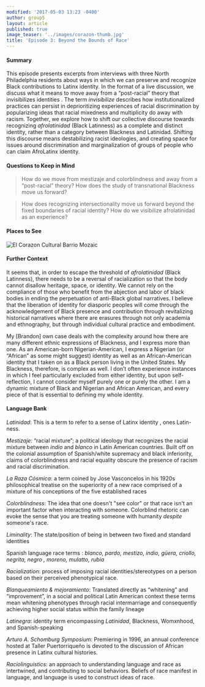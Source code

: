 ```yaml
---
modified: '2017-05-03 13:23 -0400'
author: group5
layout: article
published: true
image_teaser: '../images/corazon-thumb.jpg'
title: 'Episode 3: Beyond the Bounds of Race'
---
```

#### Summary

This episode presents excerpts from interviews with three North Philadelphia residents about ways in which we can preserve and recognize Black contributions to Latinx identity. In the format of a live discussion, we discuss what it means to move away from a “post-racial” theory that <span class="soundcite" data-url="{{ site.audio }}Rafael.mp3" data-start="1681000" data-end="1730000" data-plays="1"> invisibilizes identities </span>. The term *invisibilize* describes how institutionalized practices can persist in deprioritizing experiences of racial discrimination by popularizing ideas that racial mixedness and multiplicity do away with racism. Together, we explore how to shift our collective discourse towards recognizing *afrolatinidad* (Black Latinness) as a complete and distinct identity, rather than a category between Blackness and Latinidad. <span class="soundcite" data-url="{{ site.audio }}Rafael.mp3" data-start="1490000" data-end="1510000" data-plays="1">  Shifting </span> this discourse means destabilizing racist ideologies, and creating space for issues around discrimination and marginalization of groups of people who can claim AfroLatinx identity.

#### Questions to Keep in Mind

> How do we move from mestizaje and colorblindness and away from a “post-racial” theory? How does the study of transnational Blackness move us forward?

> How does recognizing intersectionality move us forward beyond the fixed boundaries of racial identity? How do we visibilize afrolatinidad as an experience? 

#### Places to See

![El Corazon Cultural Barrio Mozaic]({{site.url}}/images/20170213_160049.jpg)

#### Further Context

It seems that, in order to escape the threshold of *afrolatinidad* (Black Latinness), there needs to be a reversal of racialization so that the body cannot disallow heritage, space, or identity. We cannot rely on the compliance of those who benefit from the abjection and labor of black bodies in ending the perpetuation of anti-Black global narratives. I believe that the liberation of identity for diasporic peoples will come through the acknowledgement of Black presence and contribution through revitalizing historical narratives where there are erasures through not only academia and ethnography, but through individual cultural practice and embodiment.

My [Brandon] own case deals with the complexity around how there are many different ethnic expressions of Blackness, and I express more than one. As an American-born Nigerian-American, I express a Nigerian (or “African” as some might suggest) identity as well as an African-American identity that I taken on as a Black person living in the United States. <span class="soundcite" data-url="{{ site.audio }}Evelyne.mp3" data-start="529000" data-end="550000" data-plays="1"> My Blackness, therefore, is complex as well.</span> I don’t often experience instances in which I feel particularly excluded from either identity, but upon self-reflection, I cannot consider myself purely one or purely the other. I am a dynamic mixture of Black and Nigerian and African American, and every piece of that is essential to defining my whole identity.

#### Language Bank

*Latinidad*: This is a term to refer to a sense of <span class="soundcite" data-url="{{ site.audio }}RosaRivera.mp3" data-start="70000" data-end="84000" data-plays="1"> Latinx identity </span>, ones Latin-ness.

*Mestizaje*: “racial mixture”; a political ideology that recognizes the racial mixture between *indio* and *blanco* in Latin American countries. Built off on the colonial assumption of Spanish/white supremacy and black inferiority, claims of colorblindness and racial equality obscure the presence of racism and racial discrimination. 

*La Raza Cósmica*: a term coined by Jose Vasconcelos in his 1920s philosophical treatise on the superiority of a new race comprised of a mixture of his conceptions of the five established races

*Colorblindness*: The idea that one doesn't "see color" or that race isn't an important factor when interacting with someone. Colorblind rhetoric can evoke the sense that you are treating someone with humanity *despite* someone's race.

*Liminality*: The state/position of being in between two fixed and standard identities

<span class="soundcite" data-url="{{ site.audio }}Rosalyn.mp3" data-start="1134000" data-end="1154000" data-plays="1"> Spanish language race terms </span>: *blanco, pardo, mestizo, indio, güera, criollo, negrita,* <span class="soundcite" data-url="{{ site.audio }}Me_Gritaron_Negra.mp3" data-start="148000" data-end="160000" data-plays="1">*negro*</span> *, moreno, mulatto,* *rubia*

*Racialization*: process of imposing racial identities/stereotypes on a person based on their perceived phenotypical race.

*Blanqueamiento & mejoramiento*: Translated directly as “whitening” and “improvement”, in a social and political Latin American context these terms mean whitening phenotypes through racial intermarriage and consequently achieving higher social status within the family lineage

*Latinegra*: identity term encompassing *Latinidad*, Blackness, Womxnhood, and Spanish-speaking

*Arturo A. Schomburg Symposium*: Premiering in 1996, an annual conference  hosted at Taller Puertorriqueño is devoted to the discussion of <span class="soundcite" data-url="{{ site.audio }}Evelynne_the_erasure_issue_at_stake.mp3" data-start="00000" data-end="12000" data-plays="1"> African presence in Latinx cultural histories.</span>

*Raciolinguistics*: an approach to understanding language and race as intertwined, and contributing to social behaviors. Beliefs of race manifest in language, and language is used to construct ideas of race.
